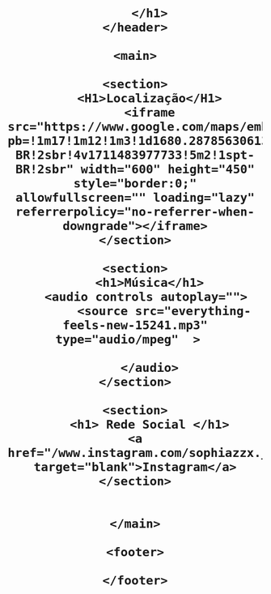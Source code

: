 <!DOCTYPE html>
<html lang="pt-br">
<head>
    <meta charset="UTF-8">
    <meta http-equiv="X-UA-Compatible" content="IE=edge">
    <meta name="viewport" content="width=device-width, initial-scale=1.0">
    <title>Document</title>
</head>
<body>
    <header>
        <h1>

        </h1>
    </header>

    <main>

    <section>
        <H1>Localização</H1>
        <iframe src="https://www.google.com/maps/embed?pb=!1m17!1m12!1m3!1d1680.2878563061317!2d28.900536177654136!3d65.09316893709278!2m3!1f0!2f0!3f0!3m2!1i1024!2i768!4f13.1!3m2!1m1!2zNjXCsDA1JzM1LjQiTiAyOMKwNTQnMTEuMiJF!5e0!3m2!1spt-BR!2sbr!4v1711483977733!5m2!1spt-BR!2sbr" width="600" height="450" style="border:0;" allowfullscreen="" loading="lazy" referrerpolicy="no-referrer-when-downgrade"></iframe>
    </section>

    <section>
        <h1>Música</h1>
        <audio controls autoplay=""> 
            <source src="everything-feels-new-15241.mp3" type="audio/mpeg"  >  
            
        </audio>
    </section>
    
    <section>
        <h1> Rede Social </h1>
    <a href="/www.instagram.com/sophiazzx._" target="blank">Instagram</a>
    </section>


    </main>

    <footer>

    </footer>
</body>
</html>
